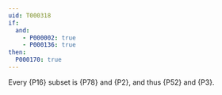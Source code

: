 ```yaml
---
uid: T000318
if:
  and:
    - P000002: true
    - P000136: true
then:
  P000170: true
---
```


Every {P16} subset is {P78} and {P2}, and thus
{P52} and {P3}.
